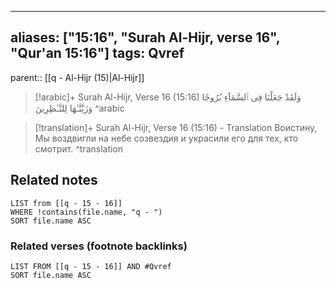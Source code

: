 
---
aliases: ["15:16", "Surah Al-Hijr, verse 16", "Qur'an 15:16"]
tags: Qvref
---

parent:: [[q - Al-Hijr (15)|Al-Hijr]]

> [!arabic]+ Surah Al-Hijr, Verse 16 (15:16)
> <span class="quran-arabic">وَلَقَدْ جَعَلْنَا فِى ٱلسَّمَآءِ بُرُوجًا وَزَيَّنَّـٰهَا لِلنَّـٰظِرِينَ</span>
^arabic

> [!translation]+ Surah Al-Hijr, Verse 16 (15:16) - Translation
> Воистину, Мы воздвигли на небе созвездия и украсили его для тех, кто смотрит.
^translation



## Related notes
```dataview
LIST from [[q - 15 - 16]]
WHERE !contains(file.name, "q - ")
SORT file.name ASC
```

### Related verses (footnote backlinks)
```dataview
LIST FROM [[q - 15 - 16]] AND #Qvref
SORT file.name ASC
```


